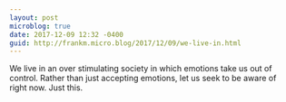 ```yaml
---
layout: post
microblog: true
date: 2017-12-09 12:32 -0400
guid: http://frankm.micro.blog/2017/12/09/we-live-in.html
---
```

We live in an over stimulating society in which emotions take us out of control. Rather than just accepting emotions, let us seek to be aware of right now. Just this. 
